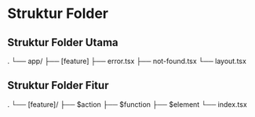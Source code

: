# Struktur Folder

## Struktur Folder Utama
.
└── app/
    ├── [feature]
    ├── error.tsx
    ├── not-found.tsx
    └── layout.tsx

## Struktur Folder Fitur
.
└── [feature]/
    ├── $action
    ├── $function
    ├── $element
    └── index.tsx


